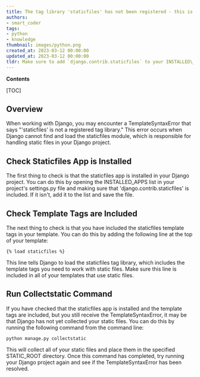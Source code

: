 ```yaml
---
title: The tag library 'staticfiles' has not been registered - this is causing a templatesyntaxerror in django
authors:
- smart_coder
tags:
- python
- knowledge
thumbnail: images/python.png
created_at: 2023-03-12 00:00:00
updated_at: 2023-03-12 00:00:00
tldr: Make sure to add `django.contrib.staticfiles` to your INSTALLED\_APPS list in settings.py.
---
```


**Contents**

[TOC]

## Overview
When working with Django, you may encounter a TemplateSyntaxError that says "'staticfiles' is not a registered tag library." This error occurs when Django cannot find and load the staticfiles module, which is responsible for handling static files in your Django project.

## Check Staticfiles App is Installed
The first thing to check is that the staticfiles app is installed in your Django project. You can do this by opening the INSTALLED_APPS list in your project's settings.py file and making sure that 'django.contrib.staticfiles' is included. If it isn't, add it to the list and save the file.

## Check Template Tags are Included
The next thing to check is that you have included the staticfiles template tags in your template. You can do this by adding the following line at the top of your template:

```
{% load staticfiles %}
```

This line tells Django to load the staticfiles tag library, which includes the template tags you need to work with static files. Make sure this line is included in all of your templates that use static files.

## Run Collectstatic Command
If you have checked that the staticfiles app is installed and the template tags are included, but you still receive the TemplateSyntaxError, it may be that Django has not yet collected your static files. You can do this by running the following command from the command line:

```
python manage.py collectstatic
```

This will collect all of your static files and place them in the specified STATIC_ROOT directory. Once this command has completed, try running your Django project again and see if the TemplateSyntaxError has been resolved.
